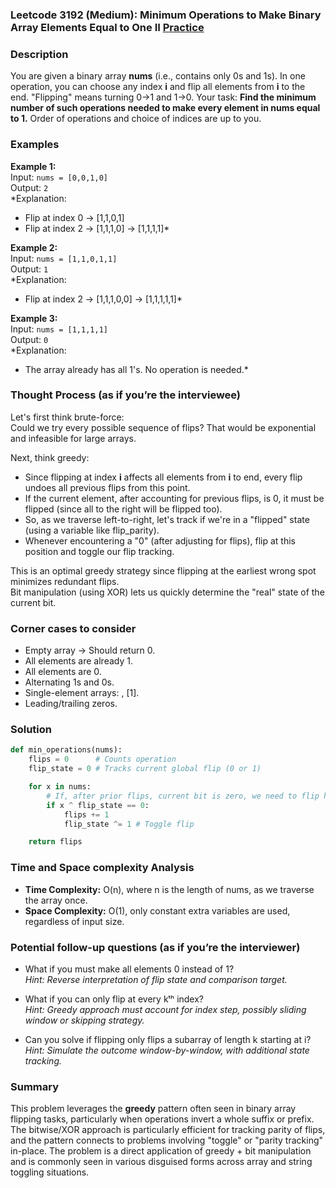 ### Leetcode 3192 (Medium): Minimum Operations to Make Binary Array Elements Equal to One II [Practice](https://leetcode.com/problems/minimum-operations-to-make-binary-array-elements-equal-to-one-ii)

### Description  
You are given a binary array **nums** (i.e., contains only 0s and 1s). In one operation, you can choose any index **i** and flip all elements from **i** to the end. "Flipping" means turning 0→1 and 1→0. Your task: **Find the minimum number of such operations needed to make every element in nums equal to 1.** Order of operations and choice of indices are up to you.

### Examples  

**Example 1:**  
Input: `nums = [0,0,1,0]`  
Output: `2`  
*Explanation:  
- Flip at index 0 → [1,1,0,1]  
- Flip at index 2 → [1,1,1,0] → [1,1,1,1]*

**Example 2:**  
Input: `nums = [1,1,0,1,1]`  
Output: `1`  
*Explanation:  
- Flip at index 2 → [1,1,1,0,0] → [1,1,1,1,1]*

**Example 3:**  
Input: `nums = [1,1,1,1]`  
Output: `0`  
*Explanation:  
- The array already has all 1's. No operation is needed.*

### Thought Process (as if you’re the interviewee)  

Let's first think brute-force:  
Could we try every possible sequence of flips? That would be exponential and infeasible for large arrays.

Next, think greedy:  
- Since flipping at index **i** affects all elements from **i** to end, every flip undoes all previous flips from this point.
- If the current element, after accounting for previous flips, is 0, it must be flipped (since all to the right will be flipped too).
- So, as we traverse left-to-right, let's track if we're in a "flipped" state (using a variable like flip_parity).
- Whenever encountering a "0" (after adjusting for flips), flip at this position and toggle our flip tracking.

This is an optimal greedy strategy since flipping at the earliest wrong spot minimizes redundant flips.  
Bit manipulation (using XOR) lets us quickly determine the "real" state of the current bit.

### Corner cases to consider  
- Empty array → Should return 0.
- All elements are already 1.
- All elements are 0.
- Alternating 1s and 0s.
- Single-element arrays: , [1].
- Leading/trailing zeros.

### Solution

```python
def min_operations(nums):
    flips = 0      # Counts operation
    flip_state = 0 # Tracks current global flip (0 or 1)

    for x in nums:
        # If, after prior flips, current bit is zero, we need to flip here
        if x ^ flip_state == 0:
            flips += 1
            flip_state ^= 1 # Toggle flip

    return flips
```

### Time and Space complexity Analysis  

- **Time Complexity:** O(n), where n is the length of nums, as we traverse the array once.
- **Space Complexity:** O(1), only constant extra variables are used, regardless of input size.

### Potential follow-up questions (as if you’re the interviewer)  

- What if you must make all elements 0 instead of 1?  
  *Hint: Reverse interpretation of flip state and comparison target.*

- What if you can only flip at every kᵗʰ index?  
  *Hint: Greedy approach must account for index step, possibly sliding window or skipping strategy.*

- Can you solve if flipping only flips a subarray of length k starting at i?  
  *Hint: Simulate the outcome window-by-window, with additional state tracking.*

### Summary
This problem leverages the **greedy** pattern often seen in binary array flipping tasks, particularly when operations invert a whole suffix or prefix. The bitwise/XOR approach is particularly efficient for tracking parity of flips, and the pattern connects to problems involving "toggle" or "parity tracking" in-place. The problem is a direct application of greedy + bit manipulation and is commonly seen in various disguised forms across array and string toggling situations.